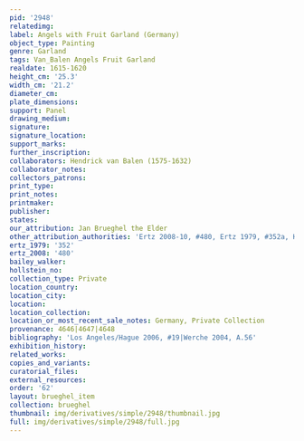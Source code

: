 ```yaml
---
pid: '2948'
relatedimg: 
label: Angels with Fruit Garland (Germany)
object_type: Painting
genre: Garland
tags: Van_Balen Angels Fruit Garland
realdate: 1615-1620
height_cm: '25.3'
width_cm: '21.2'
diameter_cm: 
plate_dimensions: 
support: Panel
drawing_medium: 
signature: 
signature_location: 
support_marks: 
further_inscription: 
collaborators: Hendrick van Balen (1575-1632)
collaborator_notes: 
collectors_patrons: 
print_type: 
print_notes: 
printmaker: 
publisher: 
states: 
our_attribution: Jan Brueghel the Elder
other_attribution_authorities: 'Ertz 2008-10, #480, Ertz 1979, #352a, Honig database'
ertz_1979: '352'
ertz_2008: '480'
bailey_walker: 
hollstein_no: 
collection_type: Private
location_country: 
location_city: 
location: 
location_collection: 
location_or_most_recent_sale_notes: Germany, Private Collection
provenance: 4646|4647|4648
bibliography: 'Los Angeles/Hague 2006, #19|Werche 2004, A.56'
exhibition_history: 
related_works: 
copies_and_variants: 
curatorial_files: 
external_resources: 
order: '62'
layout: brueghel_item
collection: brueghel
thumbnail: img/derivatives/simple/2948/thumbnail.jpg
full: img/derivatives/simple/2948/full.jpg
---
```

